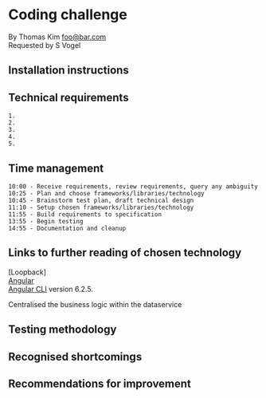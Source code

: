 # Coding challenge

By Thomas Kim foo@bar.com<br />
Requested by S Vogel

## Installation instructions


## Technical requirements

    1. 
    2.
    3.
    4.
    5.

## Time management

    10:00 - Receive requirements, review requirements, query any ambiguity
    10:25 - Plan and choose frameworks/libraries/technology
    10:45 - Brainstorm test plan, draft technical design 
    11:10 - Setup chosen frameworks/libraries/technology
    11:55 - Build requirements to specification
    13:55 - Begin testing
    14:55 - Documentation and cleanup

## Links to further reading of chosen technology

[Loopback]  <br />
[Angular](http://www.angular.io)<br />
[Angular CLI](https://github.com/angular/angular-cli) version 6.2.5.<br />

Centralised the business logic within the dataservice

## Testing methodology



## Recognised shortcomings

## Recommendations for improvement